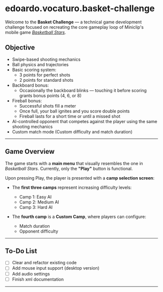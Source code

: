 # edoardo.vocaturo.basket-challenge

Welcome to the **Basket Challenge** — a technical game development challenge focused on recreating the core gameplay loop of Miniclip's mobile game [*Basketball Stars*](https://www.miniclip.com/games/basketball-stars).

## Objective

- Swipe-based shooting mechanics  
- Ball physics and trajectories  
- Basic scoring system:
  - 3 points for perfect shots
  - 2 points for standard shots  
- Backboard bonus:
  - Occasionally the backboard blinks — touching it before scoring grants bonus points (4, 6, or 8)  
- Fireball bonus:
  - Successful shots fill a meter
  - Once full, your ball ignites and you score double points
  - Fireball lasts for a short time or until a missed shot  
- AI-controlled opponent that competes against the player using the same shooting mechanics  
- Custom match mode (Custom difficulty and match duration)  

---

## Game Overview

The game starts with a **main menu** that visually resembles the one in *Basketball Stars*. Currently, only the **"Play"** button is functional.

Upon pressing Play, the player is presented with a **camp selection screen**:

- The **first three camps** represent increasing difficulty levels:
  - Camp 1: Easy AI
  - Camp 2: Medium AI
  - Camp 3: Hard AI

- The **fourth camp** is a **Custom Camp**, where players can configure:
  - Match duration
  - Opponent difficulty

---

## To-Do List

- [ ] Clear and refactor existing code  
- [ ] Add mouse input support (desktop version)  
- [ ] Add audio settings
- [ ] Finish xml documentation

---
